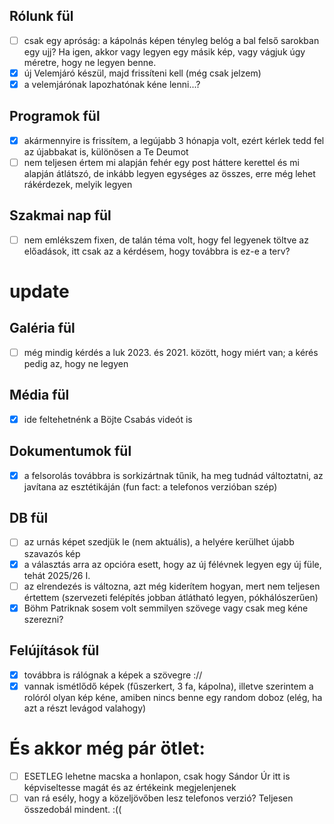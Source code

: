 ## Rólunk fül

- [ ] csak egy apróság: a kápolnás képen tényleg belóg a bal felső sarokban egy ujj? Ha igen, akkor vagy legyen egy
  másik kép, vagy vágjuk úgy méretre, hogy ne legyen benne.
- [x] új Velemjáró készül, majd frissíteni kell (még csak jelzem)
- [x] a velemjárónak lapozhatónak kéne lenni...?

## Programok fül

- [x] akármennyire is frissítem, a legújabb 3 hónapja volt, ezért kérlek tedd fel az újabbakat is, különösen a Te Deumot
- [ ] nem teljesen értem mi alapján fehér egy post háttere kerettel és mi alapján átlátszó, de inkább legyen egységes az
  összes, erre még lehet rákérdezek, melyik legyen

## Szakmai nap fül

- [ ] nem emlékszem fixen, de talán téma volt, hogy fel legyenek töltve az előadások, itt csak az a kérdésem, hogy
  továbbra is ez-e a terv?

# update

## Galéria fül

- [ ] még mindig kérdés a luk 2023. és 2021. között, hogy miért van; a kérés pedig az, hogy ne legyen

## Média fül

- [x] ide feltehetnénk a Böjte Csabás videót is

## Dokumentumok fül

- [x] a felsorolás továbbra is sorkizártnak tűnik, ha meg tudnád változtatni, az javítana az esztétikáján (fun fact: a
  telefonos verzióban szép)

## DB fül

- [ ] az urnás képet szedjük le (nem aktuális), a helyére kerülhet újabb szavazós kép
- [x] a választás arra az opcióra esett, hogy az új félévnek legyen egy új füle, tehát 2025/26 I.
- [ ] az elrendezés is változna, azt még kiderítem hogyan, mert nem teljesen értettem (szervezeti felépítés jobban
  átlátható legyen, pókhálószerűen)
- [x] Böhm Patriknak sosem volt semmilyen szövege vagy csak meg kéne szerezni?

## Felújítások fül

- [x] továbbra is rálógnak a képek a szövegre ://
- [X] vannak ismétlődő képek (fűszerkert, 3 fa, kápolna), illetve szerintem a rolóról olyan kép kéne, amiben nincs benne
  egy random doboz (elég, ha azt a részt levágod valahogy)

# És akkor még pár ötlet:

- [ ] ESETLEG lehetne macska a honlapon, csak hogy Sándor Úr itt is képviseltesse magát és az értékeink megjelenjenek
- [ ] van rá esély, hogy a közeljövőben lesz telefonos verzió? Teljesen összedobál mindent. :((
